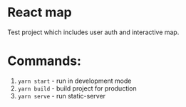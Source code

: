 # React map

Test project which includes user auth and interactive map.

# Commands:

1. `yarn start` - run in development mode
2. `yarn build` - build project for production
3. `yarn serve` - run static-server 